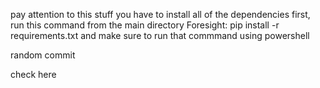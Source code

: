pay attention to this stuff
you have to install all of the dependencies first, run this command from the main directory Foresight: 
    pip install -r requirements.txt
and make sure to run that commmand using powershell

random commit

check here